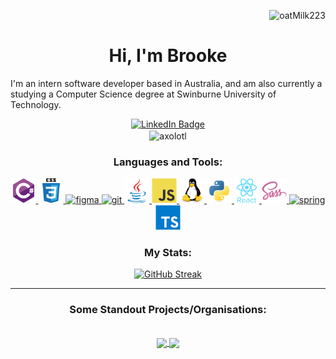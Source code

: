 
<p align="right"> <img src="https://komarev.com/ghpvc/?username=oatMilk223" alt="oatMilk223" /> </p> 

<h1 align="center">Hi, I'm Brooke</h1>
<p>I'm an intern software developer based in Australia, and am also currently a studying a Computer Science degree at Swinburne University of Technology.</p>
<div id="badges" align="center">
  <a href="https://www.linkedin.com/in/brooke-j-8ab0061a2/">
    <img src="https://img.shields.io/badge/LinkedIn-blue?style=for-the-badge&logo=linkedin&logoColor=white" alt="LinkedIn Badge"/>
  </a>
</div>
<div align="center">
  <img align="center" alt="axolotl" src="https://media.giphy.com/media/RE5iREBNhI0Ok/giphy.gif" />
  
  <h3 align="center">Languages and Tools:</h3>
  <p align="center"> <a href="https://www.w3schools.com/cs/" target="_blank" rel="noreferrer"> <img src="https://raw.githubusercontent.com/devicons/devicon/master/icons/csharp/csharp-original.svg" alt="csharp" width="40" height="40"/> </a> 
    <a href="https://www.w3schools.com/css/" target="_blank" rel="noreferrer"> <img src="https://raw.githubusercontent.com/devicons/devicon/master/icons/css3/css3-original-wordmark.svg" alt="css3" width="40" height="40"/> </a> 
    <a href="https://www.figma.com/" target="_blank" rel="noreferrer"> <img src="https://www.vectorlogo.zone/logos/figma/figma-icon.svg" alt="figma" width="40" height="40"/> </a> 
    <a href="https://git-scm.com/" target="_blank" rel="noreferrer"> <img src="https://www.vectorlogo.zone/logos/git-scm/git-scm-icon.svg" alt="git" width="40" height="40"/> </a> 
    <a href="https://www.java.com" target="_blank" rel="noreferrer"> <img src="https://raw.githubusercontent.com/devicons/devicon/master/icons/java/java-original.svg" alt="java" width="40" height="40"/> </a> 
    <a href="https://developer.mozilla.org/en-US/docs/Web/JavaScript" target="_blank" rel="noreferrer"> <img src="https://raw.githubusercontent.com/devicons/devicon/master/icons/javascript/javascript-original.svg" alt="javascript" width="40" height="40"/> </a> 
    <a href="https://www.linux.org/" target="_blank" rel="noreferrer"> <img src="https://raw.githubusercontent.com/devicons/devicon/master/icons/linux/linux-original.svg" alt="linux" width="40" height="40"/> </a> 
    <a href="https://www.python.org" target="_blank" rel="noreferrer"> <img src="https://raw.githubusercontent.com/devicons/devicon/master/icons/python/python-original.svg" alt="python" width="40" height="40"/> </a>
    <a href="https://reactjs.org/" target="_blank" rel="noreferrer"> <img src="https://raw.githubusercontent.com/devicons/devicon/master/icons/react/react-original-wordmark.svg" alt="react" width="40" height="40"/> </a> 
    <a href="https://sass-lang.com" target="_blank" rel="noreferrer"> <img src="https://raw.githubusercontent.com/devicons/devicon/master/icons/sass/sass-original.svg" alt="sass" width="40" height="40"/> </a> 
    <a href="https://spring.io/" target="_blank" rel="noreferrer"> <img src="https://www.vectorlogo.zone/logos/springio/springio-icon.svg" alt="spring" width="40" height="40"/> </a> 
    <a href="https://www.typescriptlang.org/" target="_blank" rel="noreferrer"> <img src="https://raw.githubusercontent.com/devicons/devicon/master/icons/typescript/typescript-original.svg" alt="typescript" width="40" height="40"/> </a> </p>

<h3 align="center">My Stats:</h3>
 
[![GitHub Streak](https://github-readme-streak-stats.herokuapp.com/?user=oatMilk223&theme=dracula)](https://git.io/streak-stats)

---

<h3 align="center">Some Standout Projects/Organisations:</h3>
  
<br>
<a href="https://github.com/oatMilk223/IoT-Smart-Irrigation-System-2022" target="_blank">
  <img align="center" src="https://github-readme-stats.vercel.app/api/pin/?username=oatMilk223&repo=IoT-Smart-Irrigation-System-2022&theme=dracula" />
</a>
<a href="https://github.com/oatMilk223/IoT-Smart-Weather-Station-2022" target="_blank">
 <img align="center" src="https://github-readme-stats.vercel.app/api/pin/?username=oatMilk223&repo=IoT-Smart-Weather-Station-2022&theme=dracula" />
</a>










  
</div>

